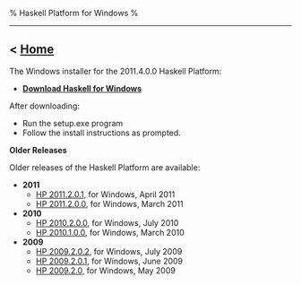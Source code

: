% Haskell Platform for Windows
%

-------------------------------
< [Home]
-------------------------------

[Home]: index.html

<!--
The Windows installer for 2010.2.0.0 Haskell Platform, via BitTorrent.
Please consider using the torrent for a faster download:

* <a href="http://hackage.haskell.org/platform/2010.2.0.0/torrents/HaskellPlatform-2010.2.0.0-setup.exe.torrent" onClick="javascript: pageTracker._trackPageview('/downloads/torrent/windows'); ">Torrent for Windows</a>

-->

The Windows installer for the 2011.4.0.0 Haskell Platform:

* **<a href="http://lambda.haskell.org/platform/download/2011.4.0.0/HaskellPlatform-2011.4.0.0-setup.exe" onClick="javascript: pageTracker._trackPageview('/downloads/windows'); ">Download Haskell for Windows</a>**

After downloading:

* Run the setup.exe program
* Follow the install instructions as prompted.

**Older Releases**

Older releases of the Haskell Platform are available:

* **2011**
    * <a href="http://lambda.haskell.org/platform/download/2011.2.0.1/HaskellPlatform-2011.2.0.1-setup.exe" onClick="javascript: pageTracker._trackPageview('/downloads/windows/old'); ">HP 2011.2.0.1</a>, for Windows, April 2011
    * <a href="http://lambda.haskell.org/platform/download/2011.2.0.0/HaskellPlatform-2011.2.0.0-setup.exe" onClick="javascript: pageTracker._trackPageview('/downloads/windows/old'); ">HP 2011.2.0.0</a>, for Windows, March 2011
* **2010**
    * <a href="http://lambda.haskell.org/platform/download/2010.2.0.0/HaskellPlatform-2010.2.0.0-setup.exe" onClick="javascript: pageTracker._trackPageview('/downloads/windows/old'); ">HP 2010.2.0.0</a>, for Windows, July 2010
    * <a href="http://hackage.haskell.org/platform/2010.1.0.0/HaskellPlatform-2010.1.0.0-setup.exe" onClick="javascript: pageTracker._trackPageview('/downloads/windows/old'); ">HP 2010.1.0.0</a>, for Windows, March 2010
* **2009**
    * <a href="http://hackage.haskell.org/platform/2009.2.0.2/HaskellPlatform-2009.2.0.2-setup.exe" onClick="javascript: pageTracker._trackPageview('/downloads/windows/old'); ">HP 2009.2.0.2</a>, for Windows, July 2009
    * <a href="http://hackage.haskell.org/platform/2009.2.0.1/HaskellPlatform-2009.2.0.1-setup.exe" onClick="javascript: pageTracker._trackPageview('/downloads/windows/old'); ">HP 2009.2.0.1</a>, for Windows, June 2009
    * <a href="http://hackage.haskell.org/platform/2009.2.0/HaskellPlatform-2009.2.0-setup.exe" onClick="javascript: pageTracker._trackPageview('/downloads/windows/old'); ">HP 2009.2.0</a>, for Windows, May 2009

